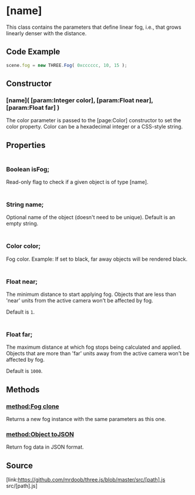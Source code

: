 # [name]

This class contains the parameters that define linear fog, i.e., that grows
linearly denser with the distance.

## Code Example

  
```ts const scene = new THREE.Scene();  
scene.fog = new THREE.Fog( 0xcccccc, 10, 15 );  
```  

## Constructor

###  [name]( [param:Integer color], [param:Float near], [param:Float far] )

The color parameter is passed to the [page:Color] constructor to set the color
property. Color can be a hexadecimal integer or a CSS-style string.

## Properties

### <br/> Boolean isFog; <br/>

Read-only flag to check if a given object is of type [name].

### <br/> String name; <br/>

Optional name of the object (doesn't need to be unique). Default is an empty
string.

### <br/> Color color; <br/>

Fog color. Example: If set to black, far away objects will be rendered black.

### <br/> Float near; <br/>

The minimum distance to start applying fog. Objects that are less than 'near'
units from the active camera won't be affected by fog.

Default is `1`.

### <br/> Float far; <br/>

The maximum distance at which fog stops being calculated and applied. Objects
that are more than 'far' units away from the active camera won't be affected
by fog.

Default is `1000`.

## Methods

### [method:Fog clone]()

Returns a new fog instance with the same parameters as this one.

### [method:Object toJSON]()

Return fog data in JSON format.

## Source

[link:https://github.com/mrdoob/three.js/blob/master/src/[path].js
src/[path].js]

